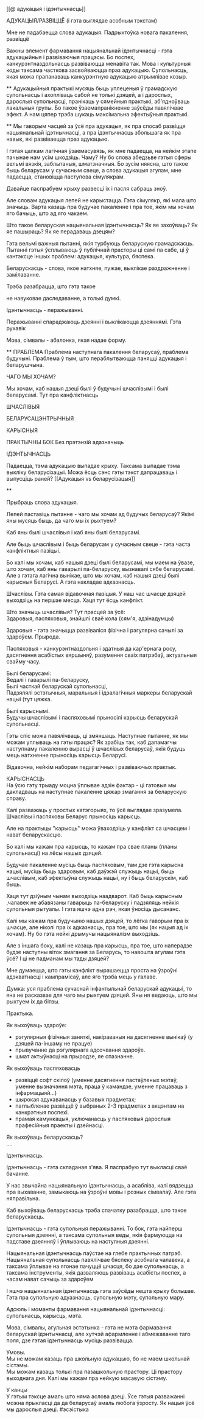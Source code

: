 [[@ адукацыя і ідэнтычнасць]]


АДУКАЦЫЯ/РАЗВІЦЦЁ (і гэта выглядае асобным тэкстам)

Мне не падабаецца слова адукацыя. Падрыхтоўка новага пакалення, развіццё

Важны элемент фармавання нацыянальнай ідэнтычнасці - гэта адукацыйныя і развіваючыя працэсы. Бо поспех, канкурэнтназдольнасць развіваюцца менавіта так. Мова і культурныя коды таксама часткова засвойваюцца праз адукацыю. Супольнасць, якая можа прапанаваць канкурэнтную адукацыю атрымлівае козыр.



**
Адукацыйныя практыкі мусяць быць уплеценыя ў грамадскую супольнасць і ахопліваць сабой не толькі дзяцей, а і дарослых, дарослыя супольнасці, пранікаць у сямейныя практыкі, аб'ядноўваць лакальныя групы. Бо такое ўзаемапранікненне заўсёды павялічвае эфект. А нам цяпер трэба шукаць максімальна эфектыўныя практыкі.


**
Мы гаворым часцей за ўсё пра адукацыя, як пра спосаб развіцця нацыянальнай ідэтнычнасці, а пра ідэнтычнасць збольшага як пра навык, які развіваецца праз адукацыю. 

І гэтая цалкам лагічная ўзаемасувязь, як мне падаецца, на нейкім этапе пачынае нам усім шкодзіць. Чаму? Ну бо слова абедзьве гэтыя сферы вельмі вязкія, заблытаныя, шматзначныя. Бо зусім няясна, што такое быць беларусам у сучасным свеце, а слова адукацыя агулам, мне падаецца, становіцца паступова сімулякрам.

Давайце паспрабуем крыху развесці іх і пасля сабраць зноў.


Але словам адукацыя лепей не карыстацца. Гэта сімулякр, які мала што значыць. Варта казаць пра будучае пакаленне і пра тое, якім мы хочам яго бачыць, што ад яго чакаем.







Што такое беларуская нацыянальная ідэнтычнасць? Як яе захоўваць? Як яе пашыраць? Як яе перадаваць дзецям?

Гэта вельмі важныя пытанні, якія турбуюць беларускую грамадскасць. Пытанні гэтыя ўсплываюць ў публічнай прасторы ці самі па сабе, ці ў кантэксце іншых праблем: адукацыя, культура, бяспека.

Беларускасць - слова, якое натхняе, пужае, выклікае раздражненне і замілаванне.

Трэба разабрацца, што гэта такое

не навуковае даследаванне, а толькі думкі.

Ідэнтычнасць - перажыванні.

Перажыванні спараджаюць дзеянні і выклікаюцца дзеяннямі. Гэта рухавік

Мова, сімвалы - абалонка, якая надае форму.

**
ПРАБЛЕМА
Праблема наступнага пакалення беларусаў, праблема будучыні. Праблема ў тым, што пераблытваюцца паняцці адукацыя і беларушчына.


ЧАГО МЫ ХОЧАМ?

Мы хочам, каб нашыя дзеці былі ў будучыні шчаслівымі і былі беларусамі.
Тут пра канфліктнасць

ШЧАСЛІВЫЯ

БЕЛАРУСАЦЭНТРЫЧНЫЯ

КАРЫСНЫЯ

ПРАКТЫЧНЫ БОК
Без прэтэнзій адазначыць

ІДЭНТЫЧНАСЦЬ


Падаецца, тэма адукацыю выпадае крыху.
Таксама выпадае тэма выкліку беларусізацыі. Можа ёсць сэнс гэты тэкст дапрацаваць і выпусціць раней? [[Адукацыя vs беларусізацыя]]

**


Прыбраць слова адукацыя.  
  
Лепей паставіць пытанне - чаго мы хочам ад будучых беларусаў? Якімі яны мусяць быць, да чаго мы іх рыхтуем?  
  
Каб яны былі шчаслівыя і каб яны былі беларусамі.  
  
Але быць шчаслівым і быць беларусам у сучасным свеце - гэта часта канфліктныя пазіцыі.  
  
Бо калі мы хочам, каб нашыя дзеці былі беларусамі, мы маем на ўвазе, што хочам, каб яны гаварылі па-беларуску, вызнавалі сябе беларусамі. Але з гэтага лагічна вынікае, што мы хочам, каб нашыя дзеці былі карысныя Беларусі. А гэта накладае адказнасць.  
  
Шчаслівы. Гэта самая відавочная пазіцыя. У наш час шчасце дзяцей выходзіць на першае месца. Хаця тут ёсць канфлікт.  
  
Што значыць шчаслівыя? Тут прасцей за ўсё:  
Здаровыя, паспяховыя, знайшлі сваё кола (сям'я, адзінадумцы)  
  
Здаровыя - гэта значыцца развіваліся фізічна і рэгулярна сачылі за здароўем. Прырода.  
  
Паспяховыя - канкурэнтназдольня і здатныя да кар'ернага росу, дасягнення асабістых вяршыняў, разумення сваіх патрэбаў, актуальныя свайму часу.  
  
Былі беларусамі:  
Ведалі і гаварылі па-беларуску,  
Былі часткай беларускай супольнасці,  
Падзялялі эстэтычныя, маральныя і ідэалагічныя маркеры беларускай нацыі (тут цяжка.  
  
Былі карыснымі.  
Будучы шчаслівымі і паспяховымі прыносілі карысць беларускай супольнасці.  
  
  
Гэты спіс можа павялічваць, ці змяншаць. Наступнае пытанне, як мы можам уплываць на гэты працэс? Як зрабіць так, каб дапамагчы наступнаму пакаленню вырасці ў шчаслівых беларусаў, якія будуць мець натхненне прыносіць карысць Беларусі.  
  
Відавочна, нейкім наборам педагагічных і развіваючых практык.  
  
  
КАРЫСНАСЦЬ  
На ўсю гэту трыаду моцна ўплывае адзін фактар - ці гатовыя мы дакладваць на наступнае пакаленне цяжар змагання за беларускую справу.  
  
Калі разважаць у простых катэгорыях, то ўсё выглядае зразумела. Шчаслівы і паспяховы Беларус прыносіць карысць.  
  
Але на практыцы "карысць" можа ўваходзіць у канфлікт са шчасцем і нават беларускасцю.  
  
Бо калі мы кажам пра карысць, то кажам пра свае планы (планы супольнасці) на лёсы нашых дзяцей.  
  
Будучае пакаленне мусіць быць паспяховым, там дзе гэта карысна нацыі, мусіць быць здаровым, каб даўжэй служыць нацыі, быць шчаслівым, каб эфектыўна служыць нацыі, ну і быць беларускім, каб быць.  
  
Хаця тут дзіўным чынам выходзіць наадварот. Каб быць карысным ,чалавек не абавязаны гаварыць па-беларуску і падзяляць нейкія супольныя рытуалы. І гэта яшчэ адна рэч, якая ўносіць дысананс.  
  
Калі мы кажам пра будучыню нашых дзяцей, то лёгка гаворым пра іх шчасце, але ніколі пра іх адказнасць, пра тое, што мы (як нацыя ад іх хочам). Ну бо гэта нейкі дрымучы нацыяналізм выходзіць.  
  
Але з іншага боку, калі не казаць пра карысць, пра тое, што наперадзе будзе наступны віток змагання за Беларусь, то навошта агулам гэта ўсё? І ці не падманам мы тады дзяцей?  
  
Мне думаецца, што гэты канфлікт вырашаецца проста на ўзроўні адэкватнасці і кампрамісаў, але яго трэба мець у галаве.  
  
Думка: уся праблема сучаснай інфантыльнай беларускай адукацыі, то яна не расказвае для чаго мы рыхтуем дзяцей. Яны ня ведаюць, што мы рыхтуем іх да бітвы.  
  
Практыка.  
  
Як выхоўваць здароўе:  
- рэгулярныя фізічныя заняткі, накіраваныя на дасягненне вынікаў (у дзяцей па-іншаму не працуе)  
- прывучанне да рэгулярнага адсочвання здароўе.  
- шмат актыўнасці на прыродзе, яе спазнанне.  
  
Як выхоўваць паспяховасць  
- развіццё софт скілоў (уменне дасягнення пастаўленых мэтаў, уменне вызначэння мэта, праца ў камандзе, уменне працаваць з інфармацыяй...)  
- шырокая адукаванасць у базавых прадметах;  
- паглыбленае развіццё ў выбраных 2-3 прадметах з акцэнтам на канкрэтныя поспехі.  
- прамая камункацыя, уключанасць у паспяховыя дарослыя прафесійныя праекты і дзейнасці.  
  
Як выхоўваць беларускасць?  
....  
  
Ідэнтычнасць.  

Ідэнтычнасць - гэта складаная з'ява. Я паспрабую тут выкласці сваё бачанне.

У нас звычайна нацыянальную ідэнтычнасць, а асабліва, калі вядзецца пра выхаванне, замыкаюць на ўзроўні мовы і розных сімвалаў. Але гэта няправільна.  
  
Каб выхоўваць беларускасць трэба спачатку разабрацца, што такое беларускасць.  
  
Ідэнтычнасць - гэта супольныя перажыванні. То бок, гэта найперш супольныя дзеянні, а таксама супольныя веды, якія фармуюцца на падставе дзеянняў і ўплываюць на наступныя дзеянні.  
  
Нацыянальная ідэнтычнасць паўстае на глебе практычных патрэб. Нацыянальная супольнасць павялічвае бяспеку асобнага чалавека, а таксама ўплывае на ягонае пачуццё шчасця, бо дае супольнасць, а таксама інструменты, якія дазваляюць развіваць асабісты поспех, а часам нават сачыць за здароўем  
  
І яшчэ нацыянальная ідэнтычнасць гэта заўсёды нешта крыху большае. Гэта пра супольную адуазнасць, супольную мэту, супольную мару.  
  
Адсюль і моманты фармавання нацыянальнай ідэнтычнасці:  
супольнасць, карысць, мэта.  

Мова, сімвалы, агульная эстэтынка - гэта не мэта фармавання беларускай ідэнтычнасці, але хутчэй афармленне і абмежаванне таго поля, дзе гэтая ідэнтычнасць мусіць развівацца.


  
  
Умовы.  
Мы не можам казаць пра школьную адукацыю, бо не маем школьнай сістэмы.  
Мы можам казаць толькі пра пазашкольную прастору. Ці прастору выходнага дня. Калі мы кажам пра нейкую масавую сістэму.  
  
У канцы  
У гэтым тэксце амаль што няма аслова дзеці. Ўсе гэтыя разважанні можна прыкласці да да беларусаў амаль любога ўзросту. Як нацыя ўсё мы дарослыя дзеці.
#эсэістыка